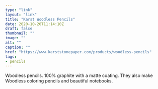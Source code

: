 ```yaml
---
type: "link"
layout: "link"
title: "Karst Woodless Pencils"
date: 2020-10-20T11:14:10Z
draft: false
thumbnail: ""
image: ""
alt: ""
caption: ""
href: "https://www.karststonepaper.com/products/woodless-pencils"
tags:
- pencils
---
```


Woodless pencils. 100% graphite with a matte coating. They also make Woodless coloring pencils and beautiful notebooks.

